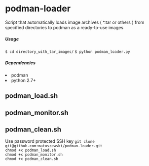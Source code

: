 # podman-loader
Script that automatically loads image archives ( *.tar or others ) from specified directories to podman as a ready-to-use images
<h5>Usage</h5>
<code>$ cd directory_with_tar_images/</code>
<code>$ python podman_loader.py</code>
<h5>Dependencies</h5>
<li>podman</li>
<li>python 2.7+</li>




<h2>podman_load.sh</h2>
<h2>podman_monitor.sh</h2>
<h2>podman_clean.sh</h2>
Use password protected SSH key
<code>git clone git@github.com:matuszewski/podman-loader.git</code><br> 
<code>chmod +x podman_load.sh</code><br>
<code>chmod +x podman_monitor.sh</code><br>
<code>chmod +x podman_clean.sh</code><br>

